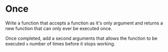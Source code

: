 # Once

Write a function that accepts a function as it's only argument and returns a new function that can only ever be executed once.

Once completed, add a second arguments that allows the function to be executed `x` number of times before it stops working.
